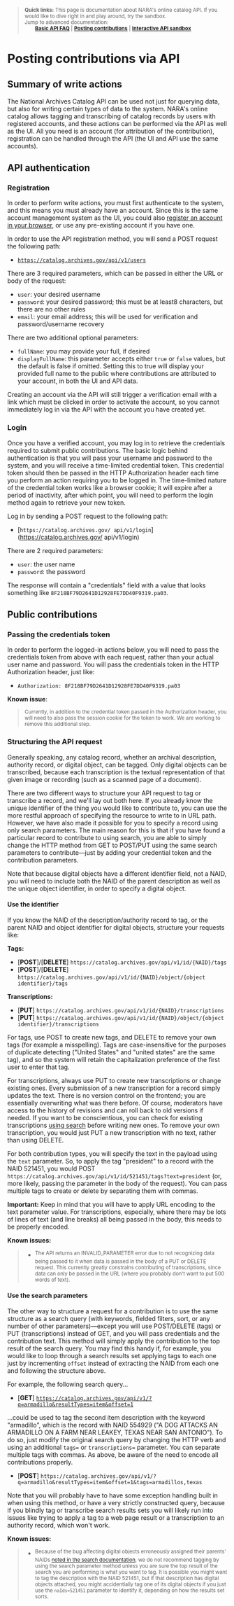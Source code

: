 > <sup>**Quick links:** This page is documentation about NARA's online catalog API. If you would like to dive right in and play around, try the sandbox. <br/> Jump to advanced documentation: </sup><br/>
> &nbsp; &nbsp; &nbsp; <sup>**[Basic API FAQ](README.md)** | **[Posting contributions](posting_contributions.md)** | **[Interactive API sandbox](https://catalog.archives.gov/interactivedocumentation)**</sup>

Posting contributions via API
==================
<!--
## Contents

- **[API basics](#api-basics)**
-->
## Summary of write actions

The National Archives Catalog API can be used not just for querying data, but also for writing certain types of data to the system. NARA's online catalog allows tagging and transcribing of catalog records by users with registered accounts, and these actions can be performed via the API as well as the UI. All you need is an account (for attribution of the contribution), registration can be handled through the API (the UI and API use the same accounts).
<!--
### What are "tags" and "transcriptions"?
-->
## API authentication

### Registration

In order to perform write actions, you must first authenticate to the system, and this means you must already have an account. Since this is the same account management system as the UI, you could also [register an account in your browser](https://catalog.archives.gov/registration), or use any pre-existing account if you have one.

In order to use the API registration method, you will send a POST request the following path:

- [`https://catalog.archives.gov/api/v1/users`](https://catalog.archives.gov/api/v1/users)

There are 3 required parameters, which can be passed in either the URL or body of the request:
- `user`: your desired username
- `password`: your desired password; this must be at least8 characters, but there are no other rules
- `email`: your email address; this will be used for verification and password/username recovery

There are two additional optional parameters:
- `fullName`: you may provide your full, if desired
- `displayFullName`: this parameter accepts either `true` or `false` values, but the default is false if omitted. Setting this to true will display your provided full name to the public where contributions are attributed to your account, in both the UI and API data.

Creating an account via the API will still trigger a verification email with a link which must be clicked in order to activate the account, so you cannot immediately log in via the API with the account you have created yet.

### Login

Once you have a verified account, you may log in to retrieve the credentials required to submit public contributions. The basic logic behind authentication is that you will pass your username and password to the system, and you will receive a time-limited credential token. This credential token should then be passed in the HTTP Authorization header each time you perform an action requiring you to be logged in. The time-limited nature of the credential token works like a browser cookie; it will expire after a period of inactivity, after which point, you will need to perform the login method again to retrieve your new token.

Log in by sending a POST request to the following path:

- [`https://catalog.archives.gov/ api/v1/login`](https://catalog.archives.gov/ api/v1/login)

There are 2 required parameters:

- `user`: the user name
- `password`: the password

The response will contain a "credentials" field with a value that looks something like `8F218BF79D2641D12928FE7DD40F9319.pa03`.

## Public contributions

### Passing the credentials token

In order to perform the logged-in actions below, you will need to pass the credentials token from above with each request, rather than your actual user name and password. You will pass the credentials token in the HTTP Authorization header, just like:

- `Authorization: 8F218BF79D2641D12928FE7DD40F9319.pa03`

**Known issue**:
> <sup>Currently, in addition to the credential token passed in the Authorization header, you will need to also pass the session cookie for the token to work. We are working to remove this additional step.</sup>

### Structuring the API request

Generally speaking, any catalog record, whether an archival description, authority record, or digital object, can be tagged. Only digital objects can be transcribed, because each transcription is the textual representation of that given image or recording (such as a scanned page of a document).

There are two different ways to structure your API request to tag or transcribe a record, and we'll lay out both here. If you already know the unique identifier of the thing you would like to contribute to, you can use the more restful approach of specifying the resource to write to in URL path. However, we have also made it possible for you to specify a record using only search parameters. The main reason for this is that if you have found a particular record to contribute to using search, you are able to simply change the HTTP method from GET to POST/PUT using the same search parameters to contribute—just by adding your credential token and the contribution parameters.

Note that because digital objects have a different identifier field, not a NAID, you will need to include both the NAID of the parent description as well as the unique object identifier, in order to specify a digital object.

#### Use the identifier

If you know the NAID of the description/authority record to tag, or the parent NAID and object identifier for digital objects, structure your requests like:

**Tags:**

- [**POST**]/[**DELETE**] `https://catalog.archives.gov/api/v1/id/{NAID}/tags`
- [**POST**]/[**DELETE**] `https://catalog.archives.gov/api/v1/id/{NAID}/object/{object identifier}/tags`

**Transcriptions:**
- [**PUT**] `https://catalog.archives.gov/api/v1/id/{NAID}/transcriptions`
- [**PUT**] `https://catalog.archives.gov/api/v1/id/{NAID}/object/{object identifier}/transcriptions`

For tags, use POST to create new tags, and DELETE to remove your own tags (for example a misspelling). Tags are case-insensitive for the purposes of duplicate detecting ("United States" and "united states" are the same tag), and so the system will retain the capitalization preference of the first user to enter that tag.

For transcriptions, always use PUT to create new transcriptions or change existing ones. Every submission of a new transcription for a record simply updates the text. There is no version control on the frontend; you are essentially overwriting what was there before. Of course, moderators have access to the history of revisions and can roll back to old versions if needed. If you want to be conscientious, you can check for existing transcriptions [using search](search_and_export.md) before writing new ones. To remove your own transcription, you would just PUT a new transcription with no text, rather than using DELETE.

For both contribution types, you will specify the text in the payload using the `text` parameter. So, to apply the tag "president" to a record with the NAID 521451, you would POST `https://catalog.archives.gov/api/v1/id/521451/tags?text=president` (or, more likely, passing the parameter in the body of the request). You can pass multiple tags to create or delete by separating them with commas.

**Important:** Keep in mind that you will have to apply URL encoding to the text parameter value. For transcriptions, especially, where there may be lots of lines of text (and line breaks) all being passed in the body, this needs to be properly encoded.

**Known issues:**
> - <sup>The API returns an INVALID_PARAMETER error due to not recognizing data being passed to it when data is passed in the body of a PUT or DELETE request. This currently greatly constrains contributing of transcriptions, since data can only be passed in the URL (where you probably don't want to put 500 words of text).</sup>

#### Use the search parameters

The other way to structure a request for a contribution is to use the same structure as a search query (with keywords, fielded filters, sort, or any number of other parameters)—except you will use POST/DELETE (tags) or PUT (transcriptions) instead of GET, and you will pass credentials and the contribution text. This method will simply apply the contribution to the top result of the search query. You may find this handy if, for example, you would like to loop through a search results set applying tags to each one just by incrementing `offset` instead of extracting the NAID from each one and following the structure above.

For example, the following search query...

- [**GET**] [`https://catalog.archives.gov/api/v1/?q=armadillo&resultTypes=item&offset=1`](https://catalog.archives.gov/api/v1/?q=armadillo&resultTypes=series)

...could be used to tag the second item description with the keyword "armadillo", which is the record with NAID 554929 ("A DOG ATTACKS AN ARMADILLO ON A FARM NEAR LEAKEY, TEXAS NEAR SAN ANTONIO"). To do so, just modify the original search query by changing the HTTP verb and using an additional `tags=` or `transcriptions=` parameter. You can separate multiple tags with commas. As above, be aware of the need to encode all contributions properly.

- [**POST**] `https://catalog.archives.gov/api/v1/?q=armadillo&resultTypes=item&offset=1&tags=armadillos,texas`

Note that you will probably have to have some exception handling built in when using this method, or have a very strictly constructed query, because if you blindly tag or transcribe search results sets you will likely run into issues like trying to apply a tag to a web page result or a transcription to an authority record, which won't work.

**Known issues:**
> - <sup>Because of the bug affecting digital objects erroneously assigned their parents' NAIDs [noted in the search documentation](search_and_export.md#search-by-identifier), we do not recommend tagging by using the search parameter method unless you are sure the top result of the search you are performing is what you want to tag. It is possible you might want to tag the description with the NAID 521451, but if that description has digital objects attached, you might accidentially tag one of its digital objects if you just use the `naIds=521451` parameter to identify it, depending on how the results set sorts.</sup>
